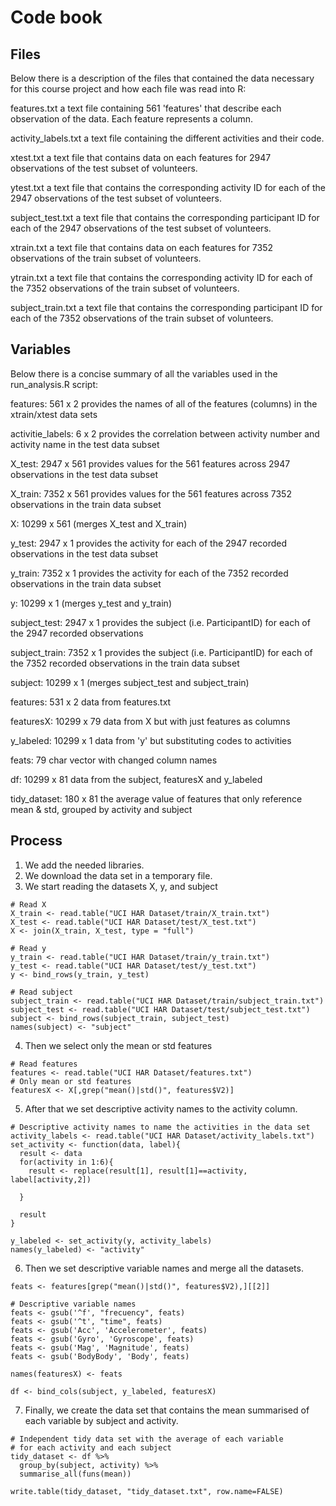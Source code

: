# Code book

## Files

Below there  is a description of the files that contained the data necessary for this course project and how each file was read into R:

features.txt
a text file containing 561 'features' that describe each observation of the data. Each feature represents a column.

activity_labels.txt
a text file containing the different activities and their code.

xtest.txt
a text file that contains data on each features for 2947 observations of the test subset of volunteers.

ytest.txt
a text file that contains the corresponding activity ID for each of the 2947 observations of the test subset of volunteers.

subject_test.txt
a text file that contains the corresponding participant ID for each of the 2947 observations of the test subset of volunteers.

xtrain.txt
a text file that contains data on each features for 7352 observations of the train subset of volunteers.

ytrain.txt
a text file that contains the corresponding activity ID for each of the 7352 observations of the train subset of volunteers.

subject_train.txt
a text file that contains the corresponding participant ID for each of the 7352 observations of the train subset of volunteers.

## Variables

Below there is a concise summary of all the variables used in the run_analysis.R script:

features: 561 x 2 provides the names of all of the features (columns) in the xtrain/xtest data sets

activitie_labels: 6 x 2 provides the correlation between activity number and activity name in the test data subset

X_test: 2947 x 561 provides values for the 561 features across 2947 observations in the test data subset

X_train: 7352 x 561 provides values for the 561 features across 7352 observations in the train data subset

X: 10299 x 561 (merges X_test and X_train)

y_test: 2947 x 1 provides the activity for each of the 2947 recorded observations in the test data subset

y_train: 7352 x 1 provides the activity for each of the 7352 recorded observations in the train data subset

y: 10299 x 1 (merges y_test and y_train)

subject_test: 2947 x 1 provides the subject (i.e. ParticipantID) for each of the 2947 recorded observations

subject_train: 7352 x 1 provides the subject (i.e. ParticipantID) for each of the 7352 recorded observations in the train data subset

subject: 10299 x 1 (merges subject_test and subject_train)

features: 531 x 2 data from features.txt

featuresX: 10299 x 79 data from X but with just features as columns

y_labeled: 10299 x 1 data from 'y' but substituting codes to activities

feats: 79 char vector with changed column names

df: 10299 x 81 data from the subject, featuresX and y_labeled

tidy_dataset: 180 x 81 the average value of features that only reference mean & std, grouped by activity and subject

## Process

1. We add the needed libraries.
2. We download the data set in a temporary file.
3. We start reading the datasets X, y, and subject

```
# Read X
X_train <- read.table("UCI HAR Dataset/train/X_train.txt")
X_test <- read.table("UCI HAR Dataset/test/X_test.txt")
X <- join(X_train, X_test, type = "full")

# Read y
y_train <- read.table("UCI HAR Dataset/train/y_train.txt")
y_test <- read.table("UCI HAR Dataset/test/y_test.txt")
y <- bind_rows(y_train, y_test)

# Read subject
subject_train <- read.table("UCI HAR Dataset/train/subject_train.txt")
subject_test <- read.table("UCI HAR Dataset/test/subject_test.txt")
subject <- bind_rows(subject_train, subject_test)
names(subject) <- "subject"
```

4. Then we select only the mean or std features

```
# Read features
features <- read.table("UCI HAR Dataset/features.txt")
# Only mean or std features
featuresX <- X[,grep("mean()|std()", features$V2)]
```

5. After that we set descriptive activity names to the activity column.

```
# Descriptive activity names to name the activities in the data set
activity_labels <- read.table("UCI HAR Dataset/activity_labels.txt")
set_activity <- function(data, label){
  result <- data
  for(activity in 1:6){
    result <- replace(result[1], result[1]==activity, label[activity,2])
    
  }
  
  result
}

y_labeled <- set_activity(y, activity_labels)
names(y_labeled) <- "activity"
```

6. Then we set descriptive variable names and merge all the datasets.

```
feats <- features[grep("mean()|std()", features$V2),][[2]]

# Descriptive variable names
feats <- gsub('^f', "frecuency", feats)
feats <- gsub('^t', "time", feats)
feats <- gsub('Acc', 'Accelerometer', feats)
feats <- gsub('Gyro', 'Gyroscope', feats)
feats <- gsub('Mag', 'Magnitude', feats)
feats <- gsub('BodyBody', 'Body', feats)

names(featuresX) <- feats

df <- bind_cols(subject, y_labeled, featuresX)

```

7. Finally, we create the data set that contains the mean summarised of each variable by subject and activity.

```
# Independent tidy data set with the average of each variable 
# for each activity and each subject
tidy_dataset <- df %>%
  group_by(subject, activity) %>%
  summarise_all(funs(mean))

write.table(tidy_dataset, "tidy_dataset.txt", row.name=FALSE)

```


